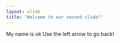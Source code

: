 ```yaml
---
layout: slide
title: "Welcome to our second slide!"
---
```

My name is ok
Use the left arrow to go back!
